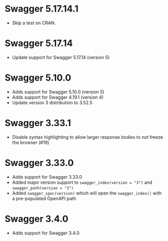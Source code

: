 # Swagger 5.17.14.1

- Skip a test on CRAN.

# Swagger 5.17.14

- Update support for Swagger 5.17.14 (version 5)

# Swagger 5.10.0

- Adds support for Swagger 5.10.0 (version 5)
- Adds support for Swagger 4.19.1 (version 4)
- Update version 3 distribution to 3.52.5

# Swagger 3.33.1

- Disable syntax highlighting to allow larger response bodies to not freeze the browser (#19)

# Swagger 3.33.0

- Adds support for Swagger 3.33.0
- Added major version support to `swagger_index(version = "3")` and `swagger_path(version = "3")`
- Added `swagger_spec(version)` which will open the `swagger_index()` with a pre-populated OpenAPI path

# Swagger 3.4.0

- Adds support for Swagger 3.4.0
